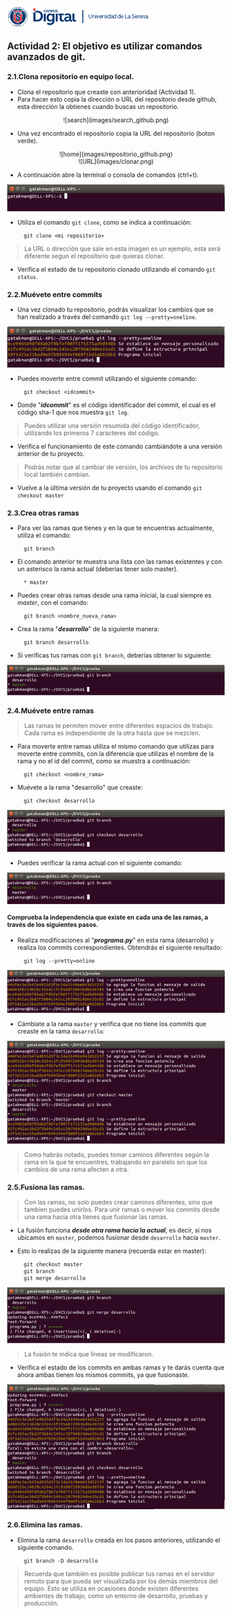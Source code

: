 ![banner](images/header.png)

## Actividad 2: El objetivo es utilizar comandos avanzados de git.

### 2.1.Clona repositorio en equipo local.

* Clona el repositorio que creaste con anterioridad (Actividad 1).
* Para hacer esto copia la dirección o URL del repositorio desde github, esta dirección la obtienes cuando buscas un repositorio.

<center>![search](images/search_github.png)</center>

* Una vez encontrado el repositorio copia la URL del repositorio (boton verde).

<center>![home](images/repositorio_github.png)</center>

<center>![URL](images/clonar.png)</center>

* A continuación abre la terminal o consola de comandos (ctrl+t).

!["consola"](images/terminal.png)

* Utiliza el comando `git clone`, como se indica a continuación:

        git clone <mi repositorio>

> La URL o dirección que sale en esta imagen es un ejemplo, esta será diferente segun el repositorio que quieras clonar.

* Verifica el estado de tu repositorio clonado utilizando el comando `git status`.

### 2.2.Muévete entre commits

* Una vez clonado tu repositorio, podrás visualizar los cambios que se han realizado a través del comando `git log --pretty=oneline`.

![lista log](images/git_lista_log.png)

* Puedes moverte entre commit utilizando el siguiente comando:

        git checkout <idcommit>

* Donde "***idcommit***" es el código identificador del commit, el cual es el código sha-1 que nos muestra `git log`.

>Puedes utilizar una versión resumida del código identificador, utilizando los primeros 7 caracteres del código.

* Verifica el funcionamiento de este comando cambiándote a una versión anterior de tu proyecto.

>Podrás notar que al cambiar de versión, los archivos de tu repositorio local también cambian.

* Vuelve a la última versión de tu proyecto usando el comando `git checkout master`

### 2.3.Crea otras ramas

* Para ver las ramas que tienes y en la que te encuentras actualmente, utiliza el comando:

        git branch

* El comando anterior te muestra una lista con las ramas existentes y con un asterisco la rama actual (deberías tener solo master).

        * master

* Puedes crear otras ramas desde una rama inicial, la cual siempre es *master*, con el comando:

        git branch <nombre_nueva_rama>

* Crea la rama "***desarrollo***" de la siguiente manera:

        git branch desarrollo

* Si verificas tus ramas con `git branch`, deberías obtener lo siguiente:

![ramas](images/ramas.png)

### 2.4.Muévete entre ramas

>Las ramas te permiten mover entre diferentes espacios de trabajo. Cada rama es independiente de la otra hasta que se mezclen.

* Para moverte entre ramas utiliza el mismo comando que utilizas para moverte entre commits, con la diferencia que utilizas el nombre de la rama y no el id del commit, como se muestra a continuación:

        git checkout <nombre_rama>

* Muévete a la rama "desarrollo" que creaste:

        git checkout desarrollo

![checkout rama](images/checkout_rama.png)

* Puedes verificar la rama actual con el siguiente comando:

![ramas](images/ramas2.png)

#### Comprueba la independencia que existe en cada una de las ramas, a través de los siguientes pasos.

* Realiza modificaciones al "***programa.py***" en esta rama (desarrollo) y realiza los commits correspondientes. Obtendrás el siguiente resultado:

        git log --pretty=online
       
![log desarrollo](images/log_desarrollo.png)

* Cámbiate a la rama `master` y verifica que no tiene los commits que creaste en la rama `desarrollo`:

![log ambas](images/git_logs_ambas.png)

>Como habrás notado, puedes tomar caminos diferentes según la rama en la que te encuentres, trabajando en paralelo sin que los cambios de una rama afecten a otra.

### 2.5.Fusiona las ramas.

>Con las ramas, no solo puedes crear caminos diferentes, sino que tambien puedes unirlos.
Para unir ramas o mover los commits desde una rama hacia otra tienes que fusionar las ramas.

* La fusión funciona ***desde otra rama hacia la actual***, es decir, si nos ubicamos en `master`, podemos fusionar desde `desarrollo` hacia `master`.

* Esto lo realizas de la siguiente manera (recuerda estar en master):

        git checkout master
        git branch
        git merge desarrollo

![fusion](images/merge_desarrollo.png)

>La fusión te indica que líneas se modificaron.

* Verifica el estado de los commits en ambas ramas y te darás cuenta que ahora ambas tienen los mismos commits, ya que fusionaste.

![images](images/verificar_fusion.png)


### 2.6.Elimina las ramas.

* Elimina la rama `desarrollo` creada en los pasos anteriores, utilizando el siguiente comando.

        git branch -D desarrollo
     
>Recuerda que también es posible publicar tus ramas en el servidor remoto para que pueda ser visualizada por los demás miembros del equipo. Esto se utiliza en ocasiones donde existen diferentes ambientes de trabajo, como un entorno de desarrollo, pruebas y producción.